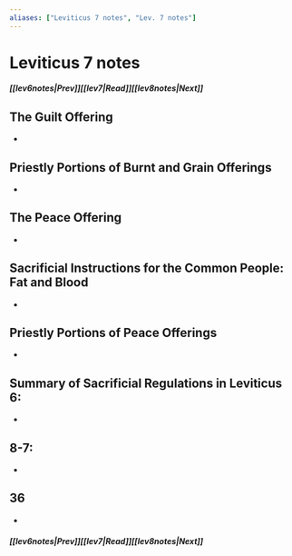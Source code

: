 ```yaml
---
aliases: ["Leviticus 7 notes", "Lev. 7 notes"]
---
```

# Leviticus 7 notes
##### <span class=arrow-left></span>[[lev6notes|Prev]]<span class=navigation-separator></span>[[lev7|Read]]<span class=navigation-separator></span>[[lev8notes|Next]]<span class=arrow-right></span>
## The Guilt Offering
- 
## Priestly Portions of Burnt and Grain Offerings
- 
## The Peace Offering
- 
## Sacrificial Instructions for the Common People: Fat and Blood
- 
## Priestly Portions of Peace Offerings
- 
## Summary of Sacrificial Regulations in Leviticus 6:
- 
## 8-7:
- 
## 36
- 
##### <span class=arrow-left></span>[[lev6notes|Prev]]<span class=navigation-separator></span>[[lev7|Read]]<span class=navigation-separator></span>[[lev8notes|Next]]<span class=arrow-right></span>